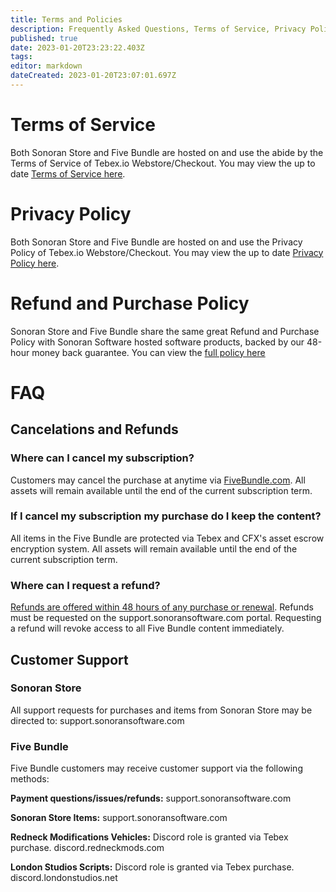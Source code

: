 ```yaml
---
title: Terms and Policies
description: Frequently Asked Questions, Terms of Service, Privacy Policy, Refund and Purchase Policy for Sonoran Store and Five Bundle
published: true
date: 2023-01-20T23:23:22.403Z
tags: 
editor: markdown
dateCreated: 2023-01-20T23:07:01.697Z
---
```


# Terms of Service
Both Sonoran Store and Five Bundle are hosted on and use the abide by the Terms of Service of Tebex.io Webstore/Checkout. You may view the up to date [Terms of Service here](https://www.fivebundle.com/terms/checkout).

# Privacy Policy
Both Sonoran Store and Five Bundle are hosted on and use the Privacy Policy of Tebex.io Webstore/Checkout. You may view the up to date [Privacy Policy here](https://www.fivebundle.com/terms/privacy).

# Refund and Purchase Policy
Sonoran Store and Five Bundle share the same great Refund and Purchase Policy with Sonoran Software hosted software products, backed by our 48-hour money back guarantee. You can view the [full policy here](https://sonoransoftware.com/assets/files/internal/purchase_policy.pdf)

# FAQ
## Cancelations and Refunds
### Where can I cancel my subscription?
Customers may cancel the purchase at anytime via [FiveBundle.com](https://fivebundle.com). All assets will remain available until the end of the current subscription term.

### If I cancel my subscription my purchase do I keep the content?
All items in the Five Bundle are protected via Tebex and CFX's asset escrow encryption system. All assets will remain available until the end of the current subscription term.

### Where can I request a refund?
[Refunds are offered within 48 hours of any purchase or renewal](https://sonoransoftware.com/assets/files/internal/purchase_policy.pdf). Refunds must be requested on the support.sonoransoftware.com portal. Requesting a refund will revoke access to all Five Bundle content immediately.

## Customer Support
### Sonoran Store
All support requests for purchases and items from Sonoran Store may be directed to:
support.sonoransoftware.com

### Five Bundle
Five Bundle customers may receive customer support via the following methods:

**Payment questions/issues/refunds:**
support.sonoransoftware.com

**Sonoran Store Items:**
support.sonoransoftware.com

**Redneck Modifications Vehicles:**
Discord role is granted via Tebex purchase.
discord.redneckmods.com

**London Studios Scripts:**
Discord role is granted via Tebex purchase.
discord.londonstudios.net
